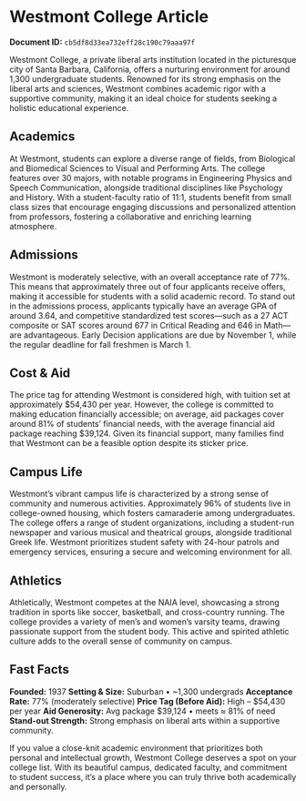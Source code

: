 # Westmont College Article

**Document ID:** `cb5df8d33ea732eff28c190c79aaa97f`

Westmont College, a private liberal arts institution located in the picturesque city of Santa Barbara, California, offers a nurturing environment for around 1,300 undergraduate students. Renowned for its strong emphasis on the liberal arts and sciences, Westmont combines academic rigor with a supportive community, making it an ideal choice for students seeking a holistic educational experience.

## Academics

At Westmont, students can explore a diverse range of fields, from Biological and Biomedical Sciences to Visual and Performing Arts. The college features over 30 majors, with notable programs in Engineering Physics and Speech Communication, alongside traditional disciplines like Psychology and History. With a student-faculty ratio of 11:1, students benefit from small class sizes that encourage engaging discussions and personalized attention from professors, fostering a collaborative and enriching learning atmosphere.

## Admissions

Westmont is moderately selective, with an overall acceptance rate of 77%. This means that approximately three out of four applicants receive offers, making it accessible for students with a solid academic record. To stand out in the admissions process, applicants typically have an average GPA of around 3.64, and competitive standardized test scores—such as a 27 ACT composite or SAT scores around 677 in Critical Reading and 646 in Math—are advantageous. Early Decision applications are due by November 1, while the regular deadline for fall freshmen is March 1.

## Cost & Aid

The price tag for attending Westmont is considered high, with tuition set at approximately $54,430 per year. However, the college is committed to making education financially accessible; on average, aid packages cover around 81% of students’ financial needs, with the average financial aid package reaching $39,124. Given its financial support, many families find that Westmont can be a feasible option despite its sticker price.

## Campus Life

Westmont’s vibrant campus life is characterized by a strong sense of community and numerous activities. Approximately 96% of students live in college-owned housing, which fosters camaraderie among undergraduates. The college offers a range of student organizations, including a student-run newspaper and various musical and theatrical groups, alongside traditional Greek life. Westmont prioritizes student safety with 24-hour patrols and emergency services, ensuring a secure and welcoming environment for all.

## Athletics

Athletically, Westmont competes at the NAIA level, showcasing a strong tradition in sports like soccer, basketball, and cross-country running. The college provides a variety of men’s and women’s varsity teams, drawing passionate support from the student body. This active and spirited athletic culture adds to the overall sense of community on campus.

## Fast Facts
**Founded:** 1937
**Setting & Size:** Suburban • ~1,300 undergrads
**Acceptance Rate:** 77% (moderately selective)
**Price Tag (Before Aid):** High – $54,430 per year
**Aid Generosity:** Avg package $39,124 • meets ≈ 81% of need
**Stand-out Strength:** Strong emphasis on liberal arts within a supportive community.

If you value a close-knit academic environment that prioritizes both personal and intellectual growth, Westmont College deserves a spot on your college list. With its beautiful campus, dedicated faculty, and commitment to student success, it’s a place where you can truly thrive both academically and personally.
